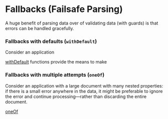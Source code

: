 # Fallbacks (Failsafe Parsing)

A huge benefit of parsing data over of validating data (with guards) is that errors can be handled gracefully.

### Fallbacks with defaults (`withDefault`)

Consider an application

[withDefault](/api/parsers/fallbacks#withDefault) functions provide the means to make

### Fallbacks with multiple attempts (`oneOf`)

Consider an application with a large document with many nested properties: if there is a small error anywhere in the data, it might be preferable to ignore the error and continue processing—rather than discarding the entire document.

[oneOf](/api/parsers/fallbacks#oneOf)

